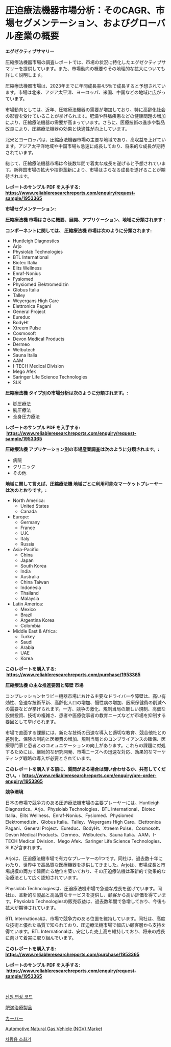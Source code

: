 <p><h1>圧迫療法機器市場分析：そのCAGR、市場セグメンテーション、およびグローバル産業の概要</h1></p><p><strong>エグゼクティブサマリー</strong></p>
<p><p>圧縮療法機器市場の調査レポートでは、市場の状況に特化したエグゼクティブサマリーを提供しています。また、市場動向の概要やその地理的な拡大についても詳しく説明します。</p><p>圧縮療法機器市場は、2023年までに年間成長率4.5％で成長すると予想されています。市場は北米、アジア太平洋、ヨーロッパ、米国、中国などの地域に広がっています。</p><p>市場動向としては、近年、圧縮療法機器の需要が増加しており、特に高齢化社会の影響を受けていることが挙げられます。肥満や静脈疾患などの健康問題の増加により、圧縮療法機器の需要が高まっています。さらに、医療技術の進歩や製品改良により、圧縮療法機器の効果と快適性が向上しています。</p><p>北米とヨーロッパは、圧縮療法機器市場の主要な地域であり、高収益を上げています。アジア太平洋地域や中国市場も急速に成長しており、将来的な成長が期待されています。</p><p>総じて、圧縮療法機器市場は今後数年間で着実な成長を遂げると予想されています。新興国市場の拡大や技術革新により、市場はさらなる成長を遂げることが期待されます。</p></p>
<p><strong>レポートのサンプル PDF を入手する: <a href="https://www.reliableresearchreports.com/enquiry/request-sample/1953365">https://www.reliableresearchreports.com/enquiry/request-sample/1953365</a></strong></p>
<p><strong>市場セグメンテーション:</strong></p>
<p><strong> 圧縮療法機 市場はさらに概要、展開、アプリケーション、地域に分類されます :</strong></p>
<p><strong>コンポーネントに関しては、 圧縮療法機 市場は次のように分類されます: &nbsp;</strong></p>
<p><ul><li>Huntleigh Diagnostics</li><li>Arjo</li><li>Physiolab Technologies</li><li>BTL International</li><li>Biotec Italia</li><li>Elits Wellness</li><li>Enraf-Nonius</li><li>Fysiomed</li><li>Physiomed Elektromedizin</li><li>Globus Italia</li><li>Talley</li><li>Weyergans High Care</li><li>Elettronica Pagani</li><li>General Project</li><li>Eureduc</li><li>BodyHt</li><li>Xtreem Pulse</li><li>Cosmosoft</li><li>Devon Medical Products</li><li>Dermeo</li><li>Welbutech</li><li>Sauna Italia</li><li>AAM</li><li>I-TECH Medical Division</li><li>Mego Afek</li><li>Saringer Life Science Technologies</li><li>SLK</li></ul></p>
<p><strong> 圧縮療法機 タイプ別の市場分析は次のように分類されます。:</strong></p>
<p><ul><li>脚圧療法</li><li>腕圧療法</li><li>全身圧力療法</li></ul></p>
<p><strong>レポートのサンプル PDF を入手する: &nbsp;<a href="https://www.reliableresearchreports.com/enquiry/request-sample/1953365">https://www.reliableresearchreports.com/enquiry/request-sample/1953365</a></strong></p>
<p><strong> 圧縮療法機 アプリケーション別の市場産業調査は次のように分類されます。:</strong></p>
<p><ul><li>病院</li><li>クリニック</li><li>その他</li></ul></p>
<p><strong>地域に関して言えば、圧縮療法機 地域ごとに利用可能なマーケットプレーヤーは次のとおりです。:</strong></p>
<p><ul>
    <li>
        North America:
        <ul>
            <li>United States</li>
            <li>Canada</li>
        </ul>
    </li>
    <li>
        Europe:
        <ul>
            <li>Germany</li>
            <li>France</li>
            <li>U.K.</li>
            <li>Italy</li>
            <li>Russia</li>
        </ul>
    </li>
    <li>
        Asia-Pacific:
        <ul>
            <li>China</li>
            <li>Japan</li>
            <li>South Korea</li>
            <li>India</li>
            <li>Australia</li>
            <li>China Taiwan</li>
            <li>Indonesia</li>
            <li>Thailand</li>
            <li>Malaysia</li>
        </ul>
    </li>
    <li>
        Latin America:
        <ul>
            <li>Mexico</li>
            <li>Brazil</li>
            <li>Argentina Korea</li>
            <li>Colombia</li>
        </ul>
    </li>
    <li>
        Middle East & Africa:
        <ul>
            <li>Turkey</li>
            <li>Saudi</li>
            <li>Arabia</li>
            <li>UAE</li>
            <li>Korea</li>
        </ul>
    </li>
    </ul></p>
<p><strong>このレポートを購入する: &nbsp;<a href="https://www.reliableresearchreports.com/purchase/1953365">https://www.reliableresearchreports.com/purchase/1953365</a></strong></p>
<p><strong>圧縮療法機 の主な推進要因と障壁 市場</strong></p>
<p><p>コンプレッションセラピー機器市場における主要なドライバーや障壁は、高い有効性、急速な技術革新、高齢化人口の増加、慢性病の増加、医療保健費の削減への需要などが挙げられます。一方、競争の激化、規制当局の厳しい規制、高価な設備投資、技術の複雑さ、患者や医療従事者の教育ニーズなどが市場を抑制する要因として挙げられます。</p><p>市場で直面する課題には、新たな技術の迅速な導入と適切な教育、競合他社との差別化、保険の制約と医療費の増加、規制当局とのコンプライアンスの確保、医療専門家と患者とのコミュニケーションの向上があります。これらの課題に対処するためには、継続的な研究開発、市場ニーズへの迅速な対応、効果的なマーケティング戦略の導入が必要とされています。</p></p>
<p><strong>このレポートを購入する前に、質問がある場合は問い合わせるか、共有してください。:&nbsp; <a href="https://www.reliableresearchreports.com/enquiry/pre-order-enquiry/1953365">https://www.reliableresearchreports.com/enquiry/pre-order-enquiry/1953365</a></strong></p>
<p><strong>競争環境</strong></p>
<p><p>日本の市場で競争力のある圧迫療法機市場の主要プレーヤーには、Huntleigh Diagnostics、Arjo、Physiolab Technologies、BTL International、Biotec Italia、Elits Wellness、Enraf-Nonius、Fysiomed、Physiomed Elektromedizin、Globus Italia、Talley、Weyergans High Care、Elettronica Pagani、General Project、Eureduc、BodyHt、Xtreem Pulse、Cosmosoft、Devon Medical Products、Dermeo、Welbutech、Sauna Italia、AAM、I-TECH Medical Division、Mego Afek、Saringer Life Science Technologies、SLKが含まれます。</p><p>Arjoは、圧迫療法機市場で有力なプレーヤーの1つです。同社は、過去数十年にわたり、世界中で高品質な医療機器を提供してきました。Arjoは、市場成長と市場規模の両方で確固たる地位を築いており、その圧迫療法機は革新的で効果的な治療法として広く認知されています。</p><p>Physiolab Technologiesは、圧迫療法機市場で急速な成長を遂げています。同社は、革新的な製品と高品質なサービスを提供し、顧客から高い評価を得ています。Physiolab Technologiesの販売収益は、過去数年間で急増しており、今後も拡大が期待されています。</p><p>BTL Internationalは、市場で競争力のある位置を維持しています。同社は、高度な技術と優れた品質で知られており、圧迫療法機市場で幅広い顧客層から支持を得ています。BTL Internationalは、安定した売上高を維持しており、将来の成長に向けて着実に取り組んでいます。</p></p>
<p><strong>このレポートを購入する: &nbsp; <a href="https://www.reliableresearchreports.com/purchase/1953365">https://www.reliableresearchreports.com/purchase/1953365</a></strong></p>
<p><strong>レポートのサンプル PDF を入手する: &nbsp;<a href="https://www.reliableresearchreports.com/enquiry/request-sample/1953365">https://www.reliableresearchreports.com/enquiry/request-sample/1953365</a></strong><strong></strong></p>
<p>&nbsp;</p>
<p><p><a href="https://github.com/vsoq0zknh59/Market-Research-Report-List-1/blob/main/603801910484.md">전원 연장 코드</a></p><p><a href="https://github.com/bevdtkn4419963/Market-Research-Report-List-1/blob/main/618205311448.md">肥満治療製品</a></p><p><a href="https://github.com/MosesSpinka1914/Market-Research-Report-List-1/blob/main/757873011449.md">カーバー</a></p><p><a href="https://issuu.com/reportprime-2/docs/automotive-natural-gas-vehicle-ngv-market-size-203">Automotive Natural Gas Vehicle (NGV) Market</a></p><p><a href="https://medium.com/@felipegrrady654556/%EC%B0%A8%EB%9F%89-%EC%86%8C%ED%99%94%EA%B8%B0-%EC%8B%9C%EC%9E%A5-%EA%B7%9C%EB%AA%A8-%EB%B0%8F-%EC%8B%9C%EC%9E%A5-%EB%8F%99%ED%96%A5-%EC%99%84%EC%A0%84%ED%95%9C-%EC%82%B0%EC%97%85-%EA%B0%9C%EC%9A%94-2024%EB%85%84%EB%B6%80%ED%84%B0-2031%EB%85%84%EA%B9%8C%EC%A7%80-911979676d43">차량용 소화기</a></p></p>
